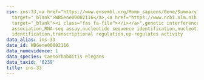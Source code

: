 ```yaml
---
csv: ins-33,<a href="https://www.ensembl.org/Homo_sapiens/Gene/Summary?db=core;g=WBGene00002116"
  target="_blank">WBGene00002116</a>,<a href="https://www.ncbi.nlm.nih.gov/pubmed/27496166"
  target="_blank"><i class="fas fa-file"></i></a>",genetic interference,functional
  association,RNA-seq assay,nucleotide sequence identification,nucleotide sequence
  identification,transcriptional regulation,up-regulates activity
data_alias: ins-33
data_id: WBGene00002116
data_numevidence: 1
data_species: Caenorhabditis elegans
data_taxid: '6239'
title: ins-33
---
```

